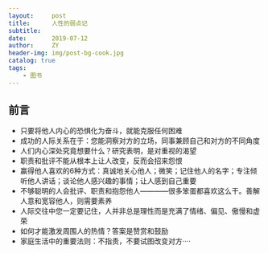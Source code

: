 ```yaml
---
layout:     post
title:      人性的弱点记
subtitle:   
date:       2019-07-12
author:     ZY
header-img: img/post-bg-cook.jpg
catalog: true
tags:
    - 图书
---
```

## 前言
- 只要将他人内心的恐惧化为奋斗，就能克服任何困难
- 成功的人际关系在于：您能洞察对方的立场，同事兼顾自己和对方的不同角度
- 人们内心深处究竟想要什么？研究表明，是对重视的渴望
- 职责和批评不能从根本上让人改变，反而会招来怨恨
- 赢得他人喜欢的6种方式：真诚地关心他人；微笑；记住他人的名字；专注倾听他人讲话；谈论他人感兴趣的事情；让人感到自己重要
- 不够聪明的人会批评、职责和抱怨他人————很多笨蛋都喜欢这么干。善解人意和宽容他人，则需要素养
- 人际交往中您一定要记住，人并非总是理性而是充满了情绪、偏见、傲慢和虚荣
- 如何才能激发周围人的热情？答案是赞赏和鼓励
- 家庭生活中的重要法则：不指责，不要试图改变对方····
